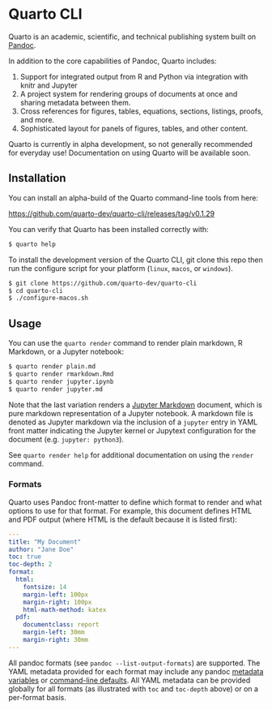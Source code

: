 # Quarto CLI

Quarto is an academic, scientific, and technical publishing system built on [Pandoc](https://pandoc.org).

In addition to the core capabilities of Pandoc, Quarto includes:

1.  Support for integrated output from R and Python via integration with knitr and Jupyter
2.  A project system for rendering groups of documents at once and sharing metadata between them.
3.  Cross references for figures, tables, equations, sections, listings, proofs, and more.
4.  Sophisticated layout for panels of figures, tables, and other content.

Quarto is currently in alpha development, so not generally recommended for everyday use! Documentation on using Quarto will be available soon.

## Installation

You can install an alpha-build of the Quarto command-line tools from here:

<https://github.com/quarto-dev/quarto-cli/releases/tag/v0.1.29>

You can verify that Quarto has been installed correctly with:

``` bash
$ quarto help
```

To install the development version of the Quarto CLI, git clone this repo then run the configure script for your platform (`linux`, `macos`, or `windows`).

``` bash
$ git clone https://github.com/quarto-dev/quarto-cli
$ cd quarto-cli
$ ./configure-macos.sh 
```

## Usage

You can use the `quarto render` command to render plain markdown, R Markdown, or a Jupyter notebook:

``` bash
$ quarto render plain.md
$ quarto render rmarkdown.Rmd
$ quarto render jupyter.ipynb
$ quarto render jupyter.md 
```

Note that the last variation renders a [Jupyter Markdown](https://jupytext.readthedocs.io/en/latest/formats.html#jupytext-markdown) document, which is pure markdown representation of a Jupyter notebook. A markdown file is denoted as Jupyter markdown via the inclusion of a `jupyter` entry in YAML front matter indicating the Jupyter kernel or Jupytext configuration for the document (e.g. `jupyter: python3`).

See `quarto render help` for additional documentation on using the `render` command.

### Formats

Quarto uses Pandoc front-matter to define which format to render and what options to use for that format. For example, this document defines HTML and PDF output (where HTML is the default because it is listed first):

``` yaml
---
title: "My Document"
author: "Jane Doe"
toc: true
toc-depth: 2
format:
  html:
    fontsize: 14
    margin-left: 100px
    margin-right: 100px
    html-math-method: katex
  pdf:
    documentclass: report
    margin-left: 30mm
    margin-right: 30mm
---
```

All pandoc formats (see `pandoc --list-output-formats`) are supported. The YAML metadata provided for each format may include any pandoc [metadata variables](https://pandoc.org/MANUAL.html#variables) or [command-line defaults](https://pandoc.org/MANUAL.html#default-files). All YAML metadata can be provided globally for all formats (as illustrated with `toc` and `toc-depth` above) or on a per-format basis.
